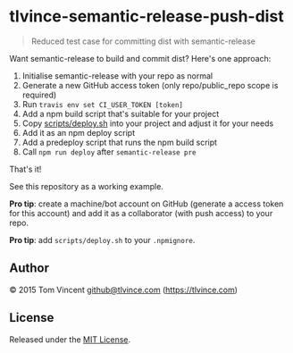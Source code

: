 # tlvince-semantic-release-push-dist

> Reduced test case for committing dist with semantic-release

Want semantic-release to build and commit dist? Here's one approach:

1. Initialise semantic-release with your repo as normal
2. Generate a new GitHub access token (only repo/public_repo scope is required)
3. Run `travis env set CI_USER_TOKEN [token]`
4. Add a npm build script that's suitable for your project
5. Copy [scripts/deploy.sh][] into your project and adjust it for your needs
6. Add it as an npm deploy script
7. Add a predeploy script that runs the npm build script
8. Call `npm run deploy` after `semantic-release pre`

That's it!

See this repository as a working example.

**Pro tip**: create a machine/bot account on GitHub (generate a access token
for this account) and add it as a collaborator (with push access) to your repo.

**Pro tip**: add `scripts/deploy.sh` to your `.npmignore`.

[scripts/deploy.sh]: scripts/deploy.sh

## Author

© 2015 Tom Vincent <github@tlvince.com> (https://tlvince.com)

## License

Released under the [MIT License][].

[mit license]: http://tlvince.mit-license.org
